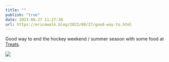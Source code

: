 ```yaml
---
title: ""
publish: "true"
date: 2023-08-27 11:27:38
url: https://ericmwalk.blog/2023/08/27/good-way-to.html
---
```

Good way to end the hockey weekend / summer season with some food at [Treats](https://maps.apple.com/?address=10340%20Baltimore%20St%20NE,%20Unit%20140,%20Minneapolis,%20MN%20%2055449,%20United%20States&auid=4107722247956059699&ll=45.158631,-93.234140&lsp=9902&q=Treats&t=m).

![](https://ericmwalk.blog/uploads/2023/aa04c82f11.jpg)